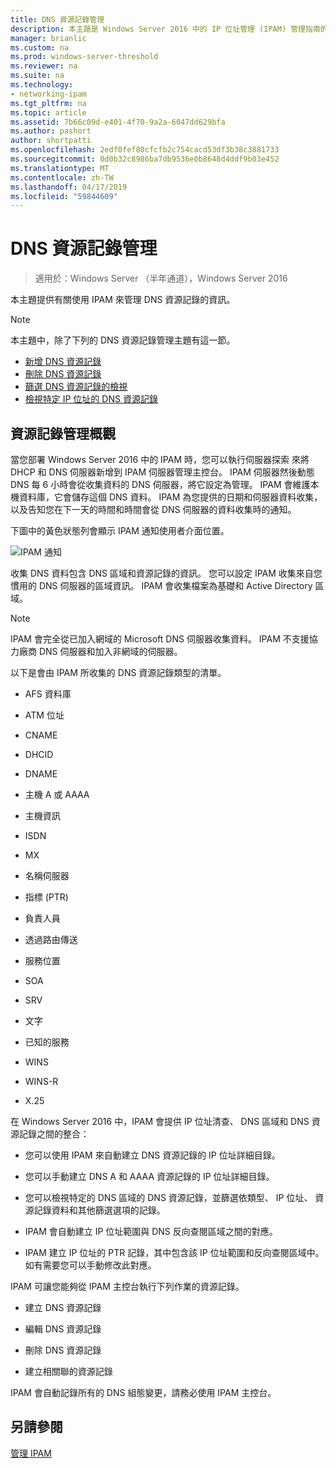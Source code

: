 ```yaml
---
title: DNS 資源記錄管理
description: 本主題是 Windows Server 2016 中的 IP 位址管理 (IPAM) 管理指南的一部分。
manager: brianlic
ms.custom: na
ms.prod: windows-server-threshold
ms.reviewer: na
ms.suite: na
ms.technology:
- networking-ipam
ms.tgt_pltfrm: na
ms.topic: article
ms.assetid: 7b66c09d-e401-4f70-9a2a-6047dd629bfa
ms.author: pashort
author: shortpatti
ms.openlocfilehash: 2edf0fef80cfcfb2c754cacd53df3b38c3881733
ms.sourcegitcommit: 0d0b32c8986ba7db9536e0b8648d4ddf9b03e452
ms.translationtype: MT
ms.contentlocale: zh-TW
ms.lasthandoff: 04/17/2019
ms.locfileid: "59844609"
---
```

# <a name="dns-resource-record-management"></a>DNS 資源記錄管理

>適用於：Windows Server （半年通道），Windows Server 2016

本主題提供有關使用 IPAM 來管理 DNS 資源記錄的資訊。  
  
> [!NOTE]  
> 本主題中，除了下列的 DNS 資源記錄管理主題有這一節。  
>   
> -   [新增 DNS 資源記錄](../../technologies/ipam/Add-a-DNS-Resource-Record.md)  
> -   [刪除 DNS 資源記錄](../../technologies/ipam/Delete-DNS-Resource-Records.md)  
> -   [篩選 DNS 資源記錄的檢視](../../technologies/ipam/Filter-the-View-of-DNS-Resource-Records.md)  
> -   [檢視特定 IP 位址的 DNS 資源記錄](../../technologies/ipam/View-DNS-Resource-Records-for-a-Specific-IP-Address.md)  
  
## <a name="resource-record-management-overview"></a>資源記錄管理概觀  
當您部署 Windows Server 2016 中的 IPAM 時，您可以執行伺服器探索 來將 DHCP 和 DNS 伺服器新增到 IPAM 伺服器管理主控台。 IPAM 伺服器然後動態 DNS 每 6 小時會從收集資料的 DNS 伺服器，將它設定為管理。 IPAM 會維護本機資料庫，它會儲存這個 DNS 資料。 IPAM 為您提供的日期和伺服器資料收集，以及告知您在下一天的時間和時間會從 DNS 伺服器的資料收集時的通知。  
  
下圖中的黃色狀態列會顯示 IPAM 通知使用者介面位置。  
  
![IPAM 通知](../../media/DNS-Resource-Record-Management/ipam_DataCollection_01.jpg)  
  
收集 DNS 資料包含 DNS 區域和資源記錄的資訊。 您可以設定 IPAM 收集來自您慣用的 DNS 伺服器的區域資訊。  IPAM 會收集檔案為基礎和 Active Directory 區域。  
  
> [!NOTE]  
> IPAM 會完全從已加入網域的 Microsoft DNS 伺服器收集資料。 IPAM 不支援協力廠商 DNS 伺服器和加入非網域的伺服器。  
  
以下是會由 IPAM 所收集的 DNS 資源記錄類型的清單。  
  
-   AFS 資料庫  
  
-   ATM 位址  
  
-   CNAME  
  
-   DHCID  
  
-   DNAME  
  
-   主機 A 或 AAAA  
  
-   主機資訊  
  
-   ISDN  
  
-   MX  
  
-   名稱伺服器  
  
-   指標 (PTR)  
  
-   負責人員  
  
-   透過路由傳送  
  
-   服務位置  
  
-   SOA  
  
-   SRV  
  
-   文字  
  
-   已知的服務  
  
-   WINS  
  
-   WINS-R  
  
-   X.25  
  
在 Windows Server 2016 中，IPAM 會提供 IP 位址清查、 DNS 區域和 DNS 資源記錄之間的整合：  
  
-   您可以使用 IPAM 來自動建立 DNS 資源記錄的 IP 位址詳細目錄。  
  
-   您可以手動建立 DNS A 和 AAAA 資源記錄的 IP 位址詳細目錄。  
  
-   您可以檢視特定的 DNS 區域的 DNS 資源記錄，並篩選依類型、 IP 位址、 資源記錄資料和其他篩選選項的記錄。  
  
-   IPAM 會自動建立 IP 位址範圍與 DNS 反向查閱區域之間的對應。  
  
-   IPAM 建立 IP 位址的 PTR 記錄，其中包含該 IP 位址範圍和反向查閱區域中。 如有需要您可以手動修改此對應。  
  
IPAM 可讓您能夠從 IPAM 主控台執行下列作業的資源記錄。  
  
-   建立 DNS 資源記錄  
  
-   編輯 DNS 資源記錄  
  
-   刪除 DNS 資源記錄  
  
-   建立相關聯的資源記錄  
  
IPAM 會自動記錄所有的 DNS 組態變更，請務必使用 IPAM 主控台。  
  
## <a name="see-also"></a>另請參閱  
[管理 IPAM](Manage-IPAM.md)  
  


